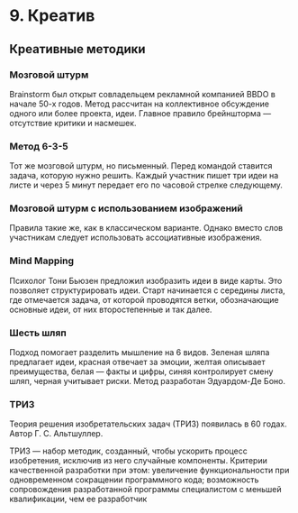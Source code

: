 # 9. Креатив


## Креативные методики

### Мозговой штурм

Brainstorm был открыт совладельцем рекламной компанией BBDO в начале 50-х годов. Метод рассчитан на коллективное обсуждение одного или более проекта, идеи. Главное правило брейншторма — отсутствие критики и насмешек.

### Метод 6-3-5

Тот же мозговой штурм, но письменный. Перед командой ставится задача, которую нужно решить. Каждый участник пишет три идеи на листе и через 5 минут передает его по часовой стрелке следующему.

### Мозговой штурм с использованием изображений

Правила такие же, как в классическом варианте. Однако вместо слов участникам следует использовать ассоциативные изображения.

### Mind Mapping

Психолог Тони Бьюзен предложил изобразить идеи в виде карты. Это позволяет структурировать идеи. Старт начинается с середины листа, где отмечается задача, от которой проводятся ветки, обозначающие основные идеи, от них второстепенные и так далее.

### Шесть шляп

Подход помогает разделить мышление на 6 видов. Зеленая шляпа предлагает идеи, красная отвечает за эмоции, желтая описывает преимущества, белая — факты и цифры, синяя контролирует смену шляп, черная учитывает риски. Метод разработан Эдуардом-Де Боно.

### ТРИЗ

Теория решения изобретательских задач (ТРИЗ) появилась в 60 годах. Автор Г. С. Альтшуллер.

ТРИЗ — набор методик, созданный, чтобы ускорить процесс изобретения, исключив из него случайные компоненты. Критерии качественной разработки при этом: увеличение функциональности при одновременном сокращении программного кода; возможность сопровождения разработанной программы специалистом с меньшей квалификации, чем ее разработчик
